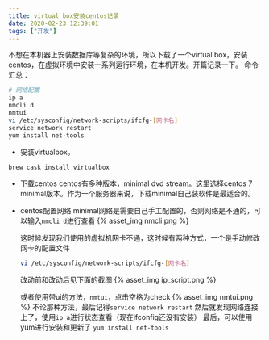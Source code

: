 ```yaml
---
title: virtual box安装centos记录
date: 2020-02-23 12:39:01
tags: ["开发"]
---
```


不想在本机器上安装数据库等复杂的环境，所以下载了一个virtual box，安装centos，在虚拟环境中安装一系列运行环境，在本机开发。开篇记录一下。
命令汇总：
```bash
# 网络配置
ip a
nmcli d
nmtui
vi /etc/sysconfig/network-scripts/ifcfg-[网卡名]
service network restart
yum install net-tools
```
<!--more-->

+ 安装virtualbox。
```bash
brew cask install virtualbox
```

+ 下载centos
centos有多种版本，minimal dvd stream。这里选择centos 7 minimal版本。作为一个服务器来说，下载minimal自己装软件是最适合的。

+ centos配置网络
    minimal网络是需要自己手工配置的，否则网络是不通的，可以输入```nmcli d```进行查看
    {% asset_img nmcli.png %}

    这时候发现我们使用的虚拟机网卡不通，这时候有两种方式，一个是手动修改网卡的配置文件
    ```bash
    vi /etc/sysconfig/network-scripts/ifcfg-[网卡名]
    ```
    改动前和改动后见下面的截图
    {% asset_img ip_script.png %}

    或者使用带ui的方法，```nmtui```，点击空格为check
    {% asset_img nmtui.png %}
    不论那种方法，最后记得```service network restart```
    然后就发现网络连接上了，使用```ip a```进行状态查看（现在ifconfig还没有安装）
    最后，可以使用yum进行安装和更新了 ```yum install net-tools```


